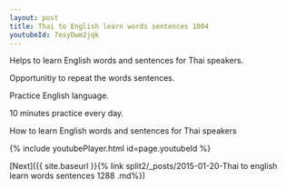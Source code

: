 ```yaml
---
layout: post
title: Thai to English learn words sentences 1004 
youtubeId: 7osyDwm2jqk
---
```

 
 
Helps to learn English words and sentences for Thai speakers.

Opportunitiy to repeat the words sentences. 

Practice English language. 
 
10 minutes practice every day. 
 
How to learn English words and sentences for Thai speakers 
 
{% include youtubePlayer.html id=page.youtubeId %}
 
 
[Next]({{ site.baseurl }}{% link  split2/_posts/2015-01-20-Thai to english learn words sentences 1288 .md%})
 
